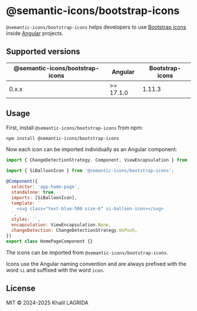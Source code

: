 # @semantic-icons/bootstrap-icons

`@semantic-icons/bootstrap-icons` helps developers to use [Bootstrap icons](https://icons.getbootstrap.com) inside [Angular](https://angular.dev) projects.

## Supported versions

| @semantic-icons/bootstrap-icons | Angular   | Bootstrap-icons |
| ------------------------------- | --------- | --------------- |
| 0.x.x                           | >= 17.1.0 | 1.11.3          |

## Usage

First, install `@semantic-icons/bootstrap-icons` from npm:

```sh
npm install @semantic-icons/bootstrap-icons
```

Now each icon can be imported individually as an Angular component:

```js
import { ChangeDetectionStrategy, Component, ViewEncapsulation } from '@angular/core';

import { SiBalloonIcon } from '@semantic-icons/bootstrap-icons';

@Component({
  selector: 'app-home-page',
  standalone: true,
  imports: [SiBalloonIcon],
  template: `
    <svg class="text-blue-500 size-6" si-balloon-icon></svg>
  `,
  styles: ``,
  encapsulation: ViewEncapsulation.None,
  changeDetection: ChangeDetectionStrategy.OnPush,
})
export class HomePageComponent {}
```

The icons can be imported from `@semantic-icons/bootstrap-icons`.

Icons use the Angular naming convention and are always prefixed with the word `si` and suffixed with the word `icon`.

## License

MIT © 2024-2025 Khalil LAGRIDA
